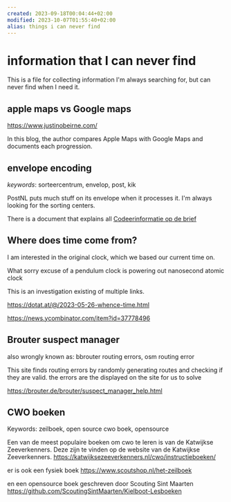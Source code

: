 ```yaml
---
created: 2023-09-18T00:04:44+02:00
modified: 2023-10-07T01:55:40+02:00
alias: things i can never find
---
```


# information that I can never find

This is a file for collecting information I'm always searching for, but can never find when I need it.

## apple maps vs Google maps

<https://www.justinobeirne.com/>

In this blog, the author compares Apple Maps with Google Maps and documents each progression.

## envelope encoding

*keywords*: sorteercentrum, envelop, post, kik

PostNL puts much stuff on its envelope when it processes it. I'm always looking for the sorting centers.

There is a document that explains all [Codeerinformatie op de brief](./files/Codeerinformatie%20op%20de%20brief.pdf)

## Where does time come from?

I am interested in the original clock, which we based our current time on.

What sorry excuse of a pendulum clock is powering out nanosecond atomic clock

This is an investigation existing of multiple links.

<https://dotat.at/@/2023-05-26-whence-time.html>

<https://news.ycombinator.com/item?id=37778496>

## Brouter suspect manager

also wrongly known as: bbrouter routing errors, osm routing error

This site finds routing errors by randomly generating routes and checking if they are valid.
the errors are the displayed on the site for us to solve


<https://brouter.de/brouter/suspect_manager_help.html>


## CWO boeken

Keywords: zeilboek, open source cwo boek, opensource

Een van de meest populaire boeken om cwo te leren is van de Katwijkse Zeeverkenners. 
Deze zijn te vinden op de website van de Katwijkse Zeeverkenners. 
<https://katwijksezeeverkenners.nl/cwo/instructieboeken/>

er is ook een fysiek boek 
<https://www.scoutshop.nl/het-zeilboek>

en een opensource boek geschreven door Scouting Sint Maarten 
<https://github.com/ScoutingSintMaarten/Kielboot-Lesboeken>
